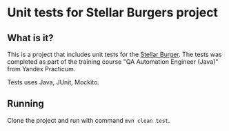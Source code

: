 # Unit tests for Stellar Burgers project

## What is it?
This is a project that includes unit tests for the [Stellar Burger](https://stellarburgers.nomoreparties.site/). 
The tests was completed as part of the training course "QA Automation Engineer (Java)" from Yandex Practicum.

Tests uses Java, JUnit, Mockito.

## Running
Clone the project and run with command ```mvn clean test```.
